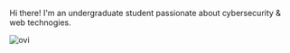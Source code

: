 Hi there! I'm an undergraduate student passionate about cybersecurity & web technogies. 

<img src="https://github-readme-stats.vercel.app/api/top-langs?username=TidTad8&show_icons=true&locale=en&layout=compact&theme=chartreuse-dark" alt="ovi" />

<!---
TidTad8/TidTad8 is a ✨ special ✨ repository because its `README.md` (this file) appears on your GitHub profile.
You can click the Preview link to take a look at your changes.
--->

